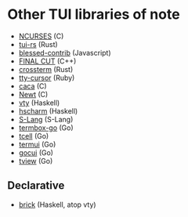 # Other TUI libraries of note

* [NCURSES](https://invisible-island.net/ncurses/) (C)
* [tui-rs](https://github.com/fdehau/tui-rs) (Rust)
* [blessed-contrib](https://github.com/yaronn/blessed-contrib) (Javascript)
* [FINAL CUT](https://github.com/gansm/finalcut) (C++)
* [crossterm](https://github.com/crossterm-rs/crossterm) (Rust)
* [tty-cursor](https://github.com/piotrmurach/tty-cursor) (Ruby)
* [caca](http://caca.zoy.org/wiki/libcaca) (C)
* [Newt](https://pagure.io/newt) (C)
* [vty](http://hackage.haskell.org/package/vty) (Haskell)
* [hscharm](https://hackage.haskell.org/package/hscharm) (Haskell)
* [S-Lang](http://www.jedsoft.org/slang/) (S-Lang)
* [termbox-go](https://github.com/nsf/termbox-go) (Go)
* [tcell](https://github.com/gdamore/tcell) (Go)
* [termui](https://github.com/gizak/termui) (Go)
* [gocui](https://github.com/jroimartin/gocui) (Go)
* [tview](https://github.com/rivo/tview) (Go)

## Declarative

* [brick](https://github.com/jtdaugherty/brick) (Haskell, atop vty)
